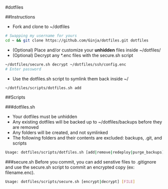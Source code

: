 #dotfiles

##Instructions

* Fork and clone to ~/dotfiles
```bash
# Swapping my username for yours
cd ~ && git clone https://github.com/Ginja/dotfiles.git dotfiles
```
* (Optional) Place and/or customize your <b>unhidden</b> files inside ~/dotfiles/
* (Optional) Decrypt any *.enc files with the secure.sh script
```bash
~/dotfiles/secure.sh decrypt ~/dotfiles/ssh/config.enc
# Enter password
``` 
* Use the dotfiles.sh script to symlink them back inside ~/
```bash
~/dotfiles/scripts/dotfiles.sh add
```

##Scripts

###dotfiles.sh
* Your dotfiles must be unhidden
* Any existing dotfiles will be backed up to ~/dotfiles/backups before they are removed
* Any folders will be created, and not symlinked
* The following folders and their contents are excluded: backups, .git, and scripts

```bash
Usage: dotfiles/scripts/dotfiles.sh [add|remove|redeploy|purge_backups]
```

###secure.sh
Before you commit, you can add senstive files to .gitignore and use the secure.sh script to commit an encrypted copy (ex: filename.enc).

```bash
Usage: dotfiles/scripts/secure.sh [encrypt|decrypt] [FILE]
```
